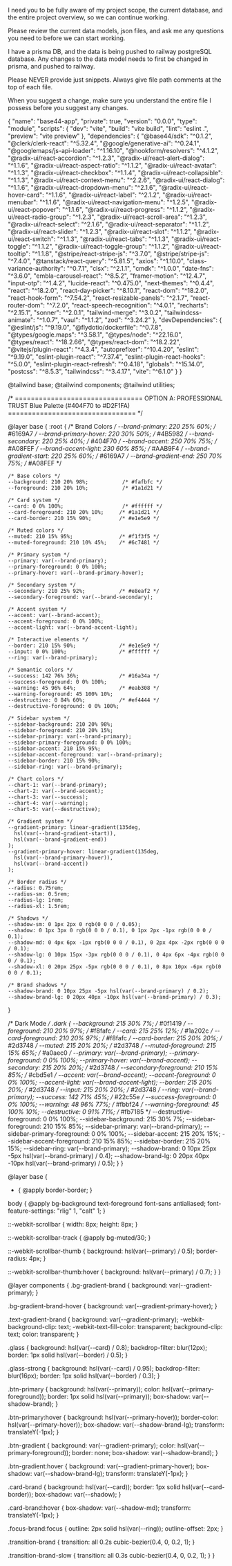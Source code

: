I need you to be fully aware of my project scope, the current database, and the entire project overview, so we can continue working.

Please review the current data models, json files, and ask me any questions you need to before we can start working.

I have a prisma DB, and the data is being pushed to railway postgreSQL database. Any changes to the data model needs to first be changed in prisma, and pushed to railway.

Please NEVER provide just snippets. Always give file path comments at the top of each file.

When you suggest a change, make sure you understand the entire file I possess before you suggest any changes.





{
  "name": "base44-app",
  "private": true,
  "version": "0.0.0",
  "type": "module",
  "scripts": {
    "dev": "vite",
    "build": "vite build",
    "lint": "eslint .",
    "preview": "vite preview"
  },
  "dependencies": {
    "@base44/sdk": "^0.1.2",
    "@clerk/clerk-react": "^5.32.4",
    "@google/generative-ai": "^0.24.1",
    "@googlemaps/js-api-loader": "^1.16.10",
    "@hookform/resolvers": "^4.1.2",
    "@radix-ui/react-accordion": "^1.2.3",
    "@radix-ui/react-alert-dialog": "^1.1.6",
    "@radix-ui/react-aspect-ratio": "^1.1.2",
    "@radix-ui/react-avatar": "^1.1.3",
    "@radix-ui/react-checkbox": "^1.1.4",
    "@radix-ui/react-collapsible": "^1.1.3",
    "@radix-ui/react-context-menu": "^2.2.6",
    "@radix-ui/react-dialog": "^1.1.6",
    "@radix-ui/react-dropdown-menu": "^2.1.6",
    "@radix-ui/react-hover-card": "^1.1.6",
    "@radix-ui/react-label": "^2.1.2",
    "@radix-ui/react-menubar": "^1.1.6",
    "@radix-ui/react-navigation-menu": "^1.2.5",
    "@radix-ui/react-popover": "^1.1.6",
    "@radix-ui/react-progress": "^1.1.2",
    "@radix-ui/react-radio-group": "^1.2.3",
    "@radix-ui/react-scroll-area": "^1.2.3",
    "@radix-ui/react-select": "^2.1.6",
    "@radix-ui/react-separator": "^1.1.2",
    "@radix-ui/react-slider": "^1.2.3",
    "@radix-ui/react-slot": "^1.1.2",
    "@radix-ui/react-switch": "^1.1.3",
    "@radix-ui/react-tabs": "^1.1.3",
    "@radix-ui/react-toggle": "^1.1.2",
    "@radix-ui/react-toggle-group": "^1.1.2",
    "@radix-ui/react-tooltip": "^1.1.8",
    "@stripe/react-stripe-js": "^3.7.0",
    "@stripe/stripe-js": "^7.4.0",
    "@tanstack/react-query": "^5.81.5",
    "axios": "^1.10.0",
    "class-variance-authority": "^0.7.1",
    "clsx": "^2.1.1",
    "cmdk": "^1.0.0",
    "date-fns": "^3.6.0",
    "embla-carousel-react": "^8.5.2",
    "framer-motion": "^12.4.7",
    "input-otp": "^1.4.2",
    "lucide-react": "^0.475.0",
    "next-themes": "^0.4.4",
    "react": "^18.2.0",
    "react-day-picker": "^8.10.1",
    "react-dom": "^18.2.0",
    "react-hook-form": "^7.54.2",
    "react-resizable-panels": "^2.1.7",
    "react-router-dom": "^7.2.0",
    "react-speech-recognition": "^4.0.1",
    "recharts": "^2.15.1",
    "sonner": "^2.0.1",
    "tailwind-merge": "^3.0.2",
    "tailwindcss-animate": "^1.0.7",
    "vaul": "^1.1.2",
    "zod": "^3.24.2"
  },
  "devDependencies": {
    "@eslint/js": "^9.19.0",
    "@flydotio/dockerfile": "^0.7.8",
    "@types/google.maps": "^3.58.1",
    "@types/node": "^22.16.0",
    "@types/react": "^18.2.66",
    "@types/react-dom": "^18.2.22",
    "@vitejs/plugin-react": "^4.3.4",
    "autoprefixer": "^10.4.20",
    "eslint": "^9.19.0",
    "eslint-plugin-react": "^7.37.4",
    "eslint-plugin-react-hooks": "^5.0.0",
    "eslint-plugin-react-refresh": "^0.4.18",
    "globals": "^15.14.0",
    "postcss": "^8.5.3",
    "tailwindcss": "^3.4.17",
    "vite": "^6.1.0"
  }
}


@tailwind base;
@tailwind components;
@tailwind utilities;

/* ================================
   OPTION A: PROFESSIONAL TRUST
   Blue Palette (#404F70 to #D2F1FA)
   ================================ */

@layer base {
  :root {
    /* Brand Colors */
    --brand-primary: 220 25% 60%;        /* #6169A7 */
    --brand-primary-hover: 220 30% 50%;  /* #4B5982 */
    --brand-secondary: 220 25% 40%;      /* #404F70 */
    --brand-accent: 250 70% 75%;         /* #A08FEF */
    --brand-accent-light: 230 60% 85%;   /* #AAB9F4 */
    --brand-gradient-start: 220 25% 60%; /* #6169A7 */
    --brand-gradient-end: 250 70% 75%;   /* #A08FEF */

    /* Base colors */
    --background: 210 20% 98%;           /* #fafbfc */
    --foreground: 210 20% 10%;           /* #1a1d21 */
    
    /* Card system */
    --card: 0 0% 100%;                   /* #ffffff */
    --card-foreground: 210 20% 10%;     /* #1a1d21 */
    --card-border: 210 15% 90%;         /* #e1e5e9 */
    
    /* Muted colors */
    --muted: 210 15% 95%;               /* #f1f3f5 */
    --muted-foreground: 210 10% 45%;    /* #6c7481 */
    
    /* Primary system */
    --primary: var(--brand-primary);
    --primary-foreground: 0 0% 100%;
    --primary-hover: var(--brand-primary-hover);
    
    /* Secondary system */
    --secondary: 210 25% 92%;           /* #e8eaf2 */
    --secondary-foreground: var(--brand-secondary);
    
    /* Accent system */
    --accent: var(--brand-accent);
    --accent-foreground: 0 0% 100%;
    --accent-light: var(--brand-accent-light);
    
    /* Interactive elements */
    --border: 210 15% 90%;              /* #e1e5e9 */
    --input: 0 0% 100%;                 /* #ffffff */
    --ring: var(--brand-primary);
    
    /* Semantic colors */
    --success: 142 76% 36%;             /* #16a34a */
    --success-foreground: 0 0% 100%;
    --warning: 45 96% 64%;              /* #eab308 */
    --warning-foreground: 45 100% 10%;
    --destructive: 0 84% 60%;           /* #ef4444 */
    --destructive-foreground: 0 0% 100%;
    
    /* Sidebar system */
    --sidebar-background: 210 20% 98%;
    --sidebar-foreground: 210 20% 15%;
    --sidebar-primary: var(--brand-primary);
    --sidebar-primary-foreground: 0 0% 100%;
    --sidebar-accent: 210 15% 95%;
    --sidebar-accent-foreground: var(--brand-primary);
    --sidebar-border: 210 15% 90%;
    --sidebar-ring: var(--brand-primary);
    
    /* Chart colors */
    --chart-1: var(--brand-primary);
    --chart-2: var(--brand-accent);
    --chart-3: var(--success);
    --chart-4: var(--warning);
    --chart-5: var(--destructive);
    
    /* Gradient system */
    --gradient-primary: linear-gradient(135deg, 
      hsl(var(--brand-gradient-start)), 
      hsl(var(--brand-gradient-end))
    );
    --gradient-primary-hover: linear-gradient(135deg, 
      hsl(var(--brand-primary-hover)), 
      hsl(var(--brand-accent))
    );
    
    /* Border radius */
    --radius: 0.75rem;
    --radius-sm: 0.5rem;
    --radius-lg: 1rem;
    --radius-xl: 1.5rem;
    
    /* Shadows */
    --shadow-sm: 0 1px 2px 0 rgb(0 0 0 / 0.05);
    --shadow: 0 1px 3px 0 rgb(0 0 0 / 0.1), 0 1px 2px -1px rgb(0 0 0 / 0.1);
    --shadow-md: 0 4px 6px -1px rgb(0 0 0 / 0.1), 0 2px 4px -2px rgb(0 0 0 / 0.1);
    --shadow-lg: 0 10px 15px -3px rgb(0 0 0 / 0.1), 0 4px 6px -4px rgb(0 0 0 / 0.1);
    --shadow-xl: 0 20px 25px -5px rgb(0 0 0 / 0.1), 0 8px 10px -6px rgb(0 0 0 / 0.1);
    
    /* Brand shadows */
    --shadow-brand: 0 10px 25px -5px hsl(var(--brand-primary) / 0.2);
    --shadow-brand-lg: 0 20px 40px -10px hsl(var(--brand-primary) / 0.3);
  }

  /* Dark Mode */
  .dark {
    --background: 215 30% 7%;           /* #0f1419 */
    --foreground: 210 20% 97%;          /* #f8fafc */
    --card: 215 25% 12%;                /* #1a202c */
    --card-foreground: 210 20% 97%;    /* #f8fafc */
    --card-border: 215 20% 20%;        /* #2d3748 */
    --muted: 215 20% 20%;              /* #2d3748 */
    --muted-foreground: 215 15% 65%;   /* #a0aec0 */
    --primary: var(--brand-primary);
    --primary-foreground: 0 0% 100%;
    --primary-hover: var(--brand-accent);
    --secondary: 215 20% 20%;          /* #2d3748 */
    --secondary-foreground: 210 15% 85%; /* #cbd5e1 */
    --accent: var(--brand-accent);
    --accent-foreground: 0 0% 100%;
    --accent-light: var(--brand-accent-light);
    --border: 215 20% 20%;             /* #2d3748 */
    --input: 215 20% 20%;              /* #2d3748 */
    --ring: var(--brand-primary);
    --success: 142 71% 45%;            /* #22c55e */
    --success-foreground: 0 0% 100%;
    --warning: 48 96% 77%;             /* #fbbf24 */
    --warning-foreground: 45 100% 10%;
    --destructive: 0 91% 71%;          /* #fb7185 */
    --destructive-foreground: 0 0% 100%;
    --sidebar-background: 215 30% 7%;
    --sidebar-foreground: 210 15% 85%;
    --sidebar-primary: var(--brand-primary);
    --sidebar-primary-foreground: 0 0% 100%;
    --sidebar-accent: 215 20% 15%;
    --sidebar-accent-foreground: 210 15% 85%;
    --sidebar-border: 215 20% 15%;
    --sidebar-ring: var(--brand-primary);
    --shadow-brand: 0 10px 25px -5px hsl(var(--brand-primary) / 0.4);
    --shadow-brand-lg: 0 20px 40px -10px hsl(var(--brand-primary) / 0.5);
  }
}

@layer base {
  * {
    @apply border-border;
  }
  
  body {
    @apply bg-background text-foreground font-sans antialiased;
    font-feature-settings: "rlig" 1, "calt" 1;
  }
  
  ::-webkit-scrollbar {
    width: 8px;
    height: 8px;
  }
  
  ::-webkit-scrollbar-track {
    @apply bg-muted/30;
  }
  
  ::-webkit-scrollbar-thumb {
    background: hsl(var(--primary) / 0.5);
    border-radius: 4px;
  }
  
  ::-webkit-scrollbar-thumb:hover {
    background: hsl(var(--primary) / 0.7);
  }
}

@layer components {
  .bg-gradient-brand {
    background: var(--gradient-primary);
  }
  
  .bg-gradient-brand-hover {
    background: var(--gradient-primary-hover);
  }
  
  .text-gradient-brand {
    background: var(--gradient-primary);
    -webkit-background-clip: text;
    -webkit-text-fill-color: transparent;
    background-clip: text;
    color: transparent;
  }
  
  .glass {
    background: hsl(var(--card) / 0.8);
    backdrop-filter: blur(12px);
    border: 1px solid hsl(var(--border) / 0.5);
  }
  
  .glass-strong {
    background: hsl(var(--card) / 0.95);
    backdrop-filter: blur(16px);
    border: 1px solid hsl(var(--border) / 0.3);
  }
  
  .btn-primary {
    background: hsl(var(--primary));
    color: hsl(var(--primary-foreground));
    border: 1px solid hsl(var(--primary));
    box-shadow: var(--shadow-brand);
  }
  
  .btn-primary:hover {
    background: hsl(var(--primary-hover));
    border-color: hsl(var(--primary-hover));
    box-shadow: var(--shadow-brand-lg);
    transform: translateY(-1px);
  }
  
  .btn-gradient {
    background: var(--gradient-primary);
    color: hsl(var(--primary-foreground));
    border: none;
    box-shadow: var(--shadow-brand);
  }
  
  .btn-gradient:hover {
    background: var(--gradient-primary-hover);
    box-shadow: var(--shadow-brand-lg);
    transform: translateY(-1px);
  }
  
  .card-brand {
    background: hsl(var(--card));
    border: 1px solid hsl(var(--card-border));
    box-shadow: var(--shadow);
  }
  
  .card-brand:hover {
    box-shadow: var(--shadow-md);
    transform: translateY(-1px);
  }
  
  .focus-brand:focus {
    outline: 2px solid hsl(var(--ring));
    outline-offset: 2px;
  }
  
  .transition-brand {
    transition: all 0.2s cubic-bezier(0.4, 0, 0.2, 1);
  }
  
  .transition-brand-slow {
    transition: all 0.3s cubic-bezier(0.4, 0, 0.2, 1);
  }
}

